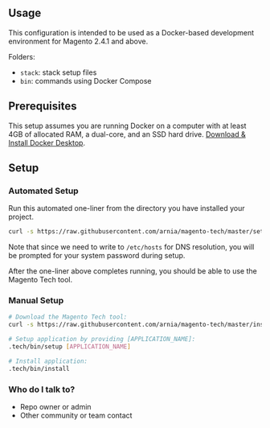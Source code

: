 ## Usage

This configuration is intended to be used as a Docker-based development environment for Magento 2.4.1 and above.

Folders:

- `stack`: stack setup files
- `bin`: commands using Docker Compose

## Prerequisites

This setup assumes you are running Docker on a computer with at least 4GB of allocated RAM, a dual-core, and an SSD hard drive. [Download & Install Docker Desktop](https://www.docker.com/products/docker-desktop).

## Setup

### Automated Setup

Run this automated one-liner from the directory you have installed your project.

```bash
curl -s https://raw.githubusercontent.com/arnia/magento-tech/master/setup | bash -s -- [APPLICATION_NAME]
```

Note that since we need to write to `/etc/hosts` for DNS resolution, you will be prompted for your system password during setup.

After the one-liner above completes running, you should be able to use the Magento Tech tool.

### Manual Setup

```bash
# Download the Magento Tech tool:
curl -s https://raw.githubusercontent.com/arnia/magento-tech/master/installer | bash

# Setup application by providing [APPLICATION_NAME]:
.tech/bin/setup [APPLICATION_NAME]

# Install application:
.tech/bin/install
```

### Who do I talk to? ###

* Repo owner or admin
* Other community or team contact
